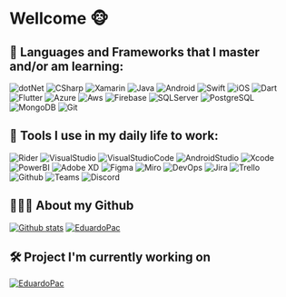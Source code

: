 # Wellcome 🐵 #

## 🧠 Languages and Frameworks that I master and/or am learning: ##

<p align="left">
  <img src="https://img.shields.io/badge/.NET-5C2D91?style=for-the-badge&logo=.net&logoColor=white" alt="dotNet"/>
  <img src="https://img.shields.io/badge/C%23-933DAA?style=for-the-badge&logo=c-sharp&logoColor=white" alt="CSharp"/>
  <img src="https://img.shields.io/badge/Xamarin-2980B8?style=for-the-badge&logo=xamarin&logoColor=white" alt="Xamarin"/>
  
  <img src="https://img.shields.io/badge/Java-E76F02?style=for-the-badge&logo=java&logoColor=white" alt="Java"/>
  <img src="https://img.shields.io/badge/Android-64B00F?style=for-the-badge&logo=android&logoColor=white" alt="Android"/>
  
  <img src="https://img.shields.io/badge/Swift-E3544A?style=for-the-badge&logo=swift&logoColor=white" alt="Swift"/> 
  <img src="https://img.shields.io/badge/IOS-FFFFFF?style=for-the-badge&logo=apple&logoColor=black" alt="iOS"/> 
  
  <img src="https://img.shields.io/badge/Dart-0076be?style=for-the-badge&logo=dart&logoColor=white" alt="Dart"/>
  <img src="https://img.shields.io/badge/Flutter-005599?style=for-the-badge&logo=flutter&logoColor=white" alt="Flutter"/>
  
  <img src="https://img.shields.io/badge/Microsoft_Azure-0089D6?style=for-the-badge&logo=microsoft-azure&logoColor=white" alt="Azure"/>
  <img src="https://img.shields.io/badge/Amazon_AWS-232E3F?style=for-the-badge&logo=amazon-aws&logoColor=orange" alt="Aws"/>
  <img src="https://img.shields.io/badge/Firebase-FFFFFF?style=for-the-badge&logo=firebase&logoColor=F4C439" alt="Firebase"/>
  
  <img src="https://img.shields.io/badge/Microsoft_SQL_Server-CC2927?style=for-the-badge&logo=microsoft-sql-server&logoColor=white" alt="SQLServer"/>
  <img src="https://img.shields.io/badge/PostGreSQL-385E8D?style=for-the-badge&logo=postgresql&logoColor=white" alt="PostgreSQL"/>
  <img src="https://img.shields.io/badge/MongoDB-8CC366?style=for-the-badge&logo=mongodb&logoColor=white" alt="MongoDB"/>
  
  <img src="https://img.shields.io/badge/Git-E3544A?style=for-the-badge&logo=git&logoColor=white" alt="Git"/> 
</p>

## 💼 Tools I use in my daily life to work: ##
<p align="left">
  <img src="https://img.shields.io/badge/Jetbrains_Rider-C90F5D?style=for-the-badge&logo=rider&logoColor=white" alt="Rider"/>
  <img src="https://img.shields.io/badge/Visual_Studio-652E91?style=for-the-badge&logo=visual-studio&logoColor=white" alt="VisualStudio"/>
  <img src="https://img.shields.io/badge/Visual_Studio_Code-1D9FF2?style=for-the-badge&logo=visual-studio-code&logoColor=white" alt="VisualStudioCode"/>
  <img src="https://img.shields.io/badge/Android_Studio-548D21?style=for-the-badge&logo=android-studio&logoColor=white" alt="AndroidStudio"/>
  <img src="https://img.shields.io/badge/XCode-1669DD?style=for-the-badge&logo=xcode&logoColor=white" alt="Xcode"/>
  
  <img src="https://img.shields.io/badge/Power_BI-EBC300?style=for-the-badge&logo=power-bi&logoColor=black" alt="PowerBI"/>
  
  <img src="https://img.shields.io/badge/Adobe_XD-450136?style=for-the-badge&logo=adobe-xd&logoColor=white" alt="Adobe XD"/>
  <img src="https://img.shields.io/badge/Figma-333333?style=for-the-badge&logo=figma&logoColor=white" alt="Figma"/>
  <img src="https://img.shields.io/badge/Miro-F1CA2B?style=for-the-badge&logo=miro&logoColor=black" alt="Miro"/>
  
  <img src="https://img.shields.io/badge/Azure_DevOps-0574CB?style=for-the-badge&logo=azure-devops&logoColor=white" alt="DevOps"/>
  <img src="https://img.shields.io/badge/Jira-FFFFFF?style=for-the-badge&logo=jira&logoColor=2680F9" alt="Jira"/>
  <img src="https://img.shields.io/badge/Trello-7086D7?style=for-the-badge&logo=trello&logoColor=white" alt="Trello"/>
  <img src="https://img.shields.io/badge/Github-FFFFFF?style=for-the-badge&logo=github&logoColor=black" alt="Github"/>
  
  <img src="https://img.shields.io/badge/Microsoft_Teams-5059C9?style=for-the-badge&logo=microsoft-teams&logoColor=white" alt="Teams"/>
  <img src="https://img.shields.io/badge/Discord-7086D7?style=for-the-badge&logo=discord&logoColor=white" alt="Discord"/>
  
</p>

## 🧑🏻‍💻 About my Github ##

[![Github stats](https://github-readme-stats.vercel.app/api?username=EduardoPac&theme=tokyonight)](https://github.com/EduardoPac)
[![EduardoPac](https://github-readme-stats.vercel.app/api/top-langs/?username=EduardoPac&hide=html&theme=tokyonight)](https://github.com/EduardoPac/)

## 🛠 Project I'm currently working on ##

[![EduardoPac](https://github-readme-stats.vercel.app/api/pin/?username=EduardoPac&repo=dart_study&theme=tokyonight)](https://github.com/EduardoPac/dart_study)


